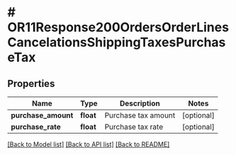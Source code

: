 # # OR11Response200OrdersOrderLinesCancelationsShippingTaxesPurchaseTax

## Properties

Name | Type | Description | Notes
------------ | ------------- | ------------- | -------------
**purchase_amount** | **float** | Purchase tax amount | [optional]
**purchase_rate** | **float** | Purchase tax rate | [optional]

[[Back to Model list]](../../README.md#models) [[Back to API list]](../../README.md#endpoints) [[Back to README]](../../README.md)
